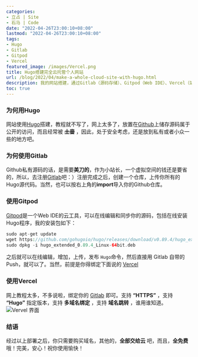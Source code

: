 ```yaml
---
categories:
- 立占 | Site
- 石马 | Code
date: "2022-04-26T23:00:10+08:00"
lastmod: "2022-04-26T23:00:10+08:00"
tags:
- Hugo
- Gitlab
- Gitpod
- Vercel
featured_image: /images/Vercel.png
title: Hugo搭建完全云托管个人网站
url: /blog/2022/04/make-a-whole-cloud-site-with-hugo.html
description: 我的网站搭建，通过Gitlab（源码存储）、Gitpod（Web IDE）、Vercel（站点发布与域名）、Waline（评论系统），构建了完整的生态链。也就是，我只需要出域名的钱，所有东西就全部呈现出来啦！
toc: true
---
```

### 为何用Hugo

网站使用[Hugo][1]搭建，教程就不写了，网上太多了，放置在[Github][2]上储存源码属于公开的访问，而且经常被 ~~**土啬**~~ ，因此，处于安全考虑，还是放到私有或者小众一些的地方吧。

### 为何使用Gitlab

Github私有源码的话，是需要**美刀的**，作为小站长，一个虚拟空间的钱还是要省的，所以，去注册[Gitlab][3]吧：）注册完成之后，创建一个仓库，上传你所有的Hugo源代码。当然，也可以按右上角的**import**导入你的Github仓库。

### 使用Gitpod

[Gitpod][6]是一个Web IDE的云工具，可以在线编辑和同步你的源码，包括在线安装Hugo程序，我的安装包如下：

```php
sudo apt-get update
wget https://github.com/gohugoio/hugo/releases/download/v0.89.4/hugo_extended_0.89.4_Linux-64bit.deb
sudo dpkg -i hugo_extended_0.89.4_Linux-64bit.deb
```
之后就可以在线编辑，增加，上传，发布 `Hugo`命令，然后直接用 Gitlab 自带的Push，就可以了。当然，前提是你得绑定下面说的 [Vercel][4]

### 使用Vercel

网上教程太多，不多说啦，绑定你的 [Gitlab][3] 即可。支持 **“HTTPS”** ，支持 **“Hugo”** 指定版本，支持 **多域名绑定** ，支持 **域名跳转** ，谁用谁知道。
![Vervel 界面][5]

### 结语

经过以上部署之后，你只需要购买域名，其他的，**全部交给云** 吧，而且，**全免费** 哦！完美，安心！祝你使用愉快！

[1]: https://gohugo.io/ "Hugo is one of the most popular open-source static site generators."
[2]: https://github.com/ "Github"
[3]: https://gitlab.com/ "Gitlab"
[4]: https://vercel.com "Develop. Preview. Ship. For the best frontend teams – Vercel"
[5]: /images/Vercel.png "Vercel 界面"
[6]: https://gitpod.io/ "Gitpod Web IDE"
